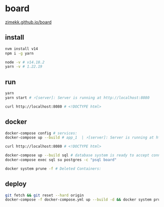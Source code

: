 # board

[zimekk.github.io/board](https://zimekk.github.io/board)

## install

```sh
nvm install v14
npm i -g yarn
```

```sh
node -v # v14.18.2
yarn -v # 1.22.19
```

## run

```sh
yarn
yarn start # ⚡️[server]: Server is running at http://localhost:8080
```

```sh
curl http://localhost:8080 # <!DOCTYPE html>
```

## docker

```sh
docker-compose config # services:
docker-compose up --build # app_1  | ⚡️[server]: Server is running at http://localhost:8080
```

```sh
curl http://localhost:8080 # <!DOCTYPE html>
```

```sh
docker-compose up --build sql # database system is ready to accept connections
docker-compose exec sql su postgres -c "psql board"
```

```sh
docker system prune -f # Deleted Containers:
```

## deploy

```sh
git fetch && git reset --hard origin
docker-compose -f docker-compose.yml up --build -d && docker system prune -f
```
